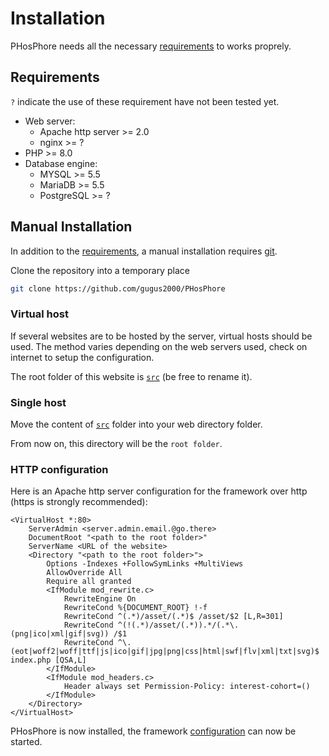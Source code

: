 # Installation

PHosPhore needs all the necessary [requirements](#Requirements) to works proprely.

## Requirements

`?` indicate the use of these requirement have not been tested yet.

- Web server:
	- Apache http server >= 2.0
	- nginx >= ?
- PHP >= 8.0
- Database engine:
	- MYSQL >= 5.5
	- MariaDB >= 5.5
	- PostgreSQL >= ?

## Manual Installation

In addition to the [requirements](#Requirements), a manual installation requires [git](https://git-scm.com).

Clone the repository into a temporary place
```sh
git clone https://github.com/gugus2000/PHosPhore
```

### Virtual host

If several websites are to be hosted by the server, virtual hosts should be used.
The method varies depending on the web servers used, check on internet to setup the configuration.

The root folder of this website is [`src`](../src) (be free to rename it).

### Single host

Move the content of [`src`](../src) folder into your web directory folder.


From now on, this directory will be the `root folder`.

### HTTP configuration

Here is an Apache http server configuration for the framework over http (https is strongly recommended):
```
<VirtualHost *:80>
	ServerAdmin <server.admin.email.@go.there>
	DocumentRoot "<path to the root folder>"
	ServerName <URL of the website>
	<Directory "<path to the root folder>">
		Options -Indexes +FollowSymLinks +MultiViews
		AllowOverride All
		Require all granted
		<IfModule mod_rewrite.c>
			RewriteEngine On
			RewriteCond %{DOCUMENT_ROOT} !-f
			RewriteCond ^(.*)/asset/(.*)$ /asset/$2 [L,R=301]
			RewriteCond ^(!(.*)/asset/(.*)).*/(.*\.(png|ico|xml|gif|svg)) /$1
			RewriteCond ^\.(eot|woff2|woff|ttf|js|ico|gif|jpg|png|css|html|swf|flv|xml|txt|svg)$ index.php [QSA,L]
		</IfModule>
		<IfModule mod_headers.c>
			Header always set Permission-Policy: interest-cohort=()
		</IfModule>
	</Directory>
</VirtualHost>
```

PHosPhore is now installed, the framework [configuration](configuration.md) can now be started.
